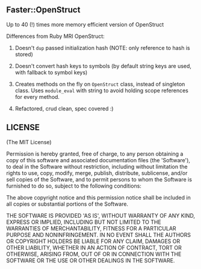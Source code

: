 ## Faster::OpenStruct

Up to 40 (!) times more memory efficient version of OpenStruct

Differences from Ruby MRI OpenStruct:

1. Doesn't `dup` passed initialization hash (NOTE: only reference to hash is stored)

2. Doesn't convert hash keys to symbols (by default string keys are used,
   with fallback to symbol keys)

3. Creates methods on the fly on `OpenStruct` class, instead of singleton class.
   Uses `module_eval` with string to avoid holding scope references for every method.

4. Refactored, crud clean, spec covered :)

## LICENSE

(The MIT License)

Permission is hereby granted, free of charge, to any person obtaining
a copy of this software and associated documentation files (the
'Software'), to deal in the Software without restriction, including
without limitation the rights to use, copy, modify, merge, publish,
distribute, sublicense, and/or sell copies of the Software, and to
permit persons to whom the Software is furnished to do so, subject to
the following conditions:

The above copyright notice and this permission notice shall be
included in all copies or substantial portions of the Software.

THE SOFTWARE IS PROVIDED 'AS IS', WITHOUT WARRANTY OF ANY KIND,
EXPRESS OR IMPLIED, INCLUDING BUT NOT LIMITED TO THE WARRANTIES OF
MERCHANTABILITY, FITNESS FOR A PARTICULAR PURPOSE AND NONINFRINGEMENT.
IN NO EVENT SHALL THE AUTHORS OR COPYRIGHT HOLDERS BE LIABLE FOR ANY
CLAIM, DAMAGES OR OTHER LIABILITY, WHETHER IN AN ACTION OF CONTRACT,
TORT OR OTHERWISE, ARISING FROM, OUT OF OR IN CONNECTION WITH THE
SOFTWARE OR THE USE OR OTHER DEALINGS IN THE SOFTWARE.